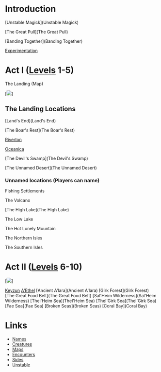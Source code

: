 # Introduction

[Unstable Magick](Unstable Magick)

[The Great Pull](The Great Pull)

[Banding Together](Banding Together)

[Experimentation](Experimentation)

# Act I ([Levels](Levels) 1-5)
The Landing (Map)

[<img src="https://juanvalencia.github.io/Unstable-Magick/img/landing.png">]

## The Landing Locations
[Land's End](Land's End)

[The Boar's Rest](The Boar's Rest)

[Riverton](Riverton)

[Oceanica](Oceanica)

[The Devil's Swamp](The Devil's Swamp)

[The Unnamed Desert](The Unnamed Desert)

### Unnamed locations (Players can name)
Fishing Settlements

The Volcano

[The High Lake](The High Lake)

The Low Lake

The Hot Lonely Mountain

The Northern Isles

The Southern Isles

# Act II ([Levels](Levels) 6-10)

[<img src="https://juanvalencia.github.io/Unstable-Magick/img/Keyzun1.jpg">]

[Keyzun](Keyzun)
[A'Ethel](A'Ethel)
[Ancient A'lara](Ancient A'lara)
[Girk Forest](Girk Forest)
[The Great Food Belt](The Great Food Belt)
[Sal'Heim Wilderness](Sal'Heim Wilderness)
[Thel'Heim Sea](Thel'Heim Sea)
[Thel'Girk Sea](Thel'Girk Sea)
[Fae Sea](Fae Sea)
[Broken Seas](Broken Seas)
[Coral Bay](Coral Bay)

# Links

* [Names](https://www.fantasynamegenerators.com/dnd-elf-names.php)
* [Creatures](https://www.aidedd.org/dnd-filters/monsters.php)
* [Maps](https://watabou.itch.io/)
* [Encounters](https://koboldplus.club/)
* [Sides](Sides)
* [Unstable](https://chartopia.d12dev.com/chart/561/)